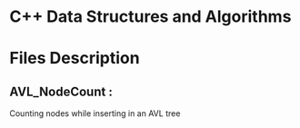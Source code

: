 # **C++ Data Structures and Algorithms**

# Files Description

## AVL_NodeCount : 
Counting nodes while inserting in an AVL tree

## 

